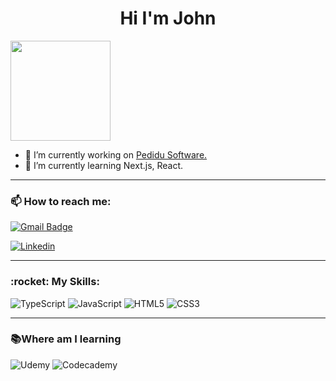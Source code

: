 <h1 align="center">Hi I'm John </h1>

 <div>
  <img height="160em" align="center" src="https://github-readme-stats.vercel.app/api?username=JsURN&show_icons=true&theme=midnight-purple&include_all_commits=true&count_private=true">
 </div>


- 🔭 I’m currently working on [Pedidu Software.](https://pedidu.com.br)
- 🌱 I’m currently learning Next.js, React.

---

<h3> 📫 How to reach me:</h3>

[![Gmail Badge](https://img.shields.io/badge/-jonthan31@hotmail.com-006bed?style=for-the-badge-square&logo=Gmail&logoColor=white&link=mailto:jonthan31@hotmail.com)](mailto:jonthan31@hotmail.com) 

[![Linkedin](https://img.shields.io/badge/-Jonathan_Silva-blue?style=for-the-badge-square&logo=Linkedin&logoColor=white&link=https://https://www.linkedin.com/in/jonathan-alex-9ba44322a/)](www.linkedin.com/in/jonathan-silva012)

---

<h3>:rocket: My Skills:</h3>

![TypeScript](https://img.shields.io/badge/typescript-%23007ACC.svg?style=for-the-badge&logo=typescript&logoColor=white)
![JavaScript](https://img.shields.io/badge/javascript-%23323330.svg?style=for-the-badge&logo=javascript&logoColor=%23F7DF1E)
![HTML5](https://img.shields.io/badge/html5-%23E34F26.svg?style=for-the-badge&logo=html5&logoColor=white)
![CSS3](https://img.shields.io/badge/css3-%231572B6.svg?style=for-the-badge&logo=css3&logoColor=white)

---

<h3> 📚Where am I learning </h3>

![Udemy](https://img.shields.io/badge/Udemy-A435F0?style=for-the-badge&logo=Udemy&logoColor=white) 
![Codecademy](https://img.shields.io/badge/Codecademy-FFF0E5?style=for-the-badge&logo=codecademy&logoColor=1F243A)
